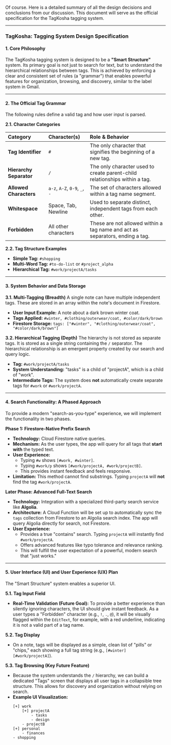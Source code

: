 Of course. Here is a detailed summary of all the design decisions and conclusions from our discussion. This document will serve as the official specification for the TagKosha tagging system.

---

### **TagKosha: Tagging System Design Specification**

#### **1. Core Philosophy**

The TagKosha tagging system is designed to be a **"Smart Structure"** system. Its primary goal is not just to search for text, but to understand the hierarchical relationships between tags. This is achieved by enforcing a clear and consistent set of rules (a "grammar") that enables powerful features for organization, browsing, and discovery, similar to the label system in Gmail.

---

#### **2. The Official Tag Grammar**

The following rules define a valid tag and how user input is parsed.

**2.1. Character Categories**

| Category | Character(s) | Role & Behavior |
| :--- | :--- | :--- |
| **Tag Identifier** | `#` | The only character that signifies the beginning of a new tag. |
| **Hierarchy Separator**| `/` | The only character used to create parent-child relationships within a tag. |
| **Allowed Characters**| `a-z`, `A-Z`, `0-9`, `_`, `-` | The set of characters allowed within a tag name segment. |
| **Whitespace**| Space, Tab, Newline | Used to separate distinct, independent tags from each other. |
| **Forbidden**| All other characters | These are not allowed within a tag name and act as separators, ending a tag. |

**2.2. Tag Structure Examples**

*   **Simple Tag:** `#shopping`
*   **Multi-Word Tag:** `#to-do-list` or `#project_alpha`
*   **Hierarchical Tag:** `#work/projectA/tasks`

---

#### **3. System Behavior and Data Storage**

**3.1. Multi-Tagging (Breadth)**
A single note can have multiple independent tags. These are stored in an array within the note's document in Firestore.
*   **User Input Example:** A note about a dark brown winter coat.
*   **Tags Applied:** `#winter, #clothing/outerwear/coat, #color/dark/brown`
*   **Firestore Storage:** `tags: ["#winter", "#clothing/outerwear/coat", "#color/dark/brown"]`

**3.2. Hierarchical Tagging (Depth)**
The hierarchy is not stored as separate tags. It is stored as a single string containing the `/` separator. The hierarchical relationship is an emergent property created by our search and query logic.
*   **Tag:** `#work/projectA/tasks`
*   **System Understanding:** "tasks" is a child of "projectA", which is a child of "work".
*   **Intermediate Tags:** The system does **not** automatically create separate tags for `#work` or `#work/projectA`.

---

#### **4. Search Functionality: A Phased Approach**

To provide a modern "search-as-you-type" experience, we will implement the functionality in two phases.

**Phase 1: Firestore-Native Prefix Search**
*   **Technology:** Cloud Firestore native queries.
*   **Mechanism:** As the user types, the app will query for all tags that **start with** the typed text.
*   **User Experience:**
    *   Typing `#w` shows `[#work, #winter]`.
    *   Typing `#work/p` shows `[#work/projectA, #work/projectB]`.
    *   This provides instant feedback and feels responsive.
*   **Limitation:** This method cannot find substrings. Typing `projectA` will **not** find the tag `#work/projectA`.

**Later Phase: Advanced Full-Text Search**
*   **Technology:** Integration with a specialized third-party search service like **Algolia**.
*   **Architecture:** A Cloud Function will be set up to automatically sync the `tags` collection from Firestore to an Algolia search index. The app will query Algolia directly for search, not Firestore.
*   **User Experience:**
    *   Provides a true "contains" search. Typing `projectA` will instantly find `#work/projectA`.
    *   Offers advanced features like typo tolerance and relevance ranking.
    *   This will fulfill the user expectation of a powerful, modern search that "just works."

---

#### **5. User Interface (UI) and User Experience (UX) Plan**

The "Smart Structure" system enables a superior UI.

**5.1. Tag Input Field**
*   **Real-Time Validation (Future Goal):** To provide a better experience than silently ignoring characters, the UI should give instant feedback. As a user types a "Forbidden" character (e.g., `!`, `.`, `@`), it will be visually flagged within the `EditText`, for example, with a red underline, indicating it is not a valid part of a tag name.

**5.2. Tag Display**
*   On a note, tags will be displayed as a simple, clean list of "pills" or "chips," each showing a full tag string (e.g., `[#winter] [#work/projectA]`).

**5.3. Tag Browsing (Key Future Feature)**
*   Because the system understands the `/` hierarchy, we can build a dedicated "Tags" screen that displays all user tags in a collapsible tree structure. This allows for discovery and organization without relying on search.
*   **Example UI Visualization:**
    ```
    [+] work
        [+] projectA
            - tasks
            - design
        - projectB
    [+] personal
        - finances
    - shopping
    ```
